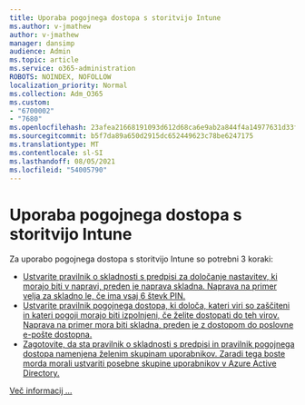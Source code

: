 ```yaml
---
title: Uporaba pogojnega dostopa s storitvijo Intune
ms.author: v-jmathew
author: v-jmathew
manager: dansimp
audience: Admin
ms.topic: article
ms.service: o365-administration
ROBOTS: NOINDEX, NOFOLLOW
localization_priority: Normal
ms.collection: Adm_O365
ms.custom:
- "6700002"
- "7680"
ms.openlocfilehash: 23afea21668191093d612d68ca6e9ab2a844f4a14977631d33f4fd956fc3c4e7
ms.sourcegitcommit: b5f7da89a650d2915dc652449623c78be6247175
ms.translationtype: MT
ms.contentlocale: sl-SI
ms.lasthandoff: 08/05/2021
ms.locfileid: "54005790"
---
```

# <a name="using-conditional-access-with-intune"></a>Uporaba pogojnega dostopa s storitvijo Intune

Za uporabo pogojnega dostopa s storitvijo Intune so potrebni 3 koraki:

- [Ustvarite pravilnik o skladnosti s predpisi za določanje nastavitev, ki morajo biti v napravi, preden je naprava skladna. Naprava na primer velja za skladno le, če ima vsaj 6 števk PIN.](https://docs.microsoft.com/mem/intune/protect/create-compliance-policy)
- [Ustvarite pravilnik pogojnega dostopa, ki določa, kateri viri so zaščiteni in kateri pogoji morajo biti izpolnjeni, če želite dostopati do teh virov. Naprava na primer mora biti skladna, preden je z dostopom do poslovne e-pošte dostopna.](https://docs.microsoft.com/mem/intune/protect/tutorial-protect-email-on-unmanaged-devices#create-conditional-access-policies)
- [Zagotovite, da sta pravilnik o skladnosti s predpisi in pravilnik pogojnega dostopa namenjena želenim skupinam uporabnikov. Zaradi tega boste morda morali ustvariti posebne skupine uporabnikov v Azure Active Directory.](https://docs.microsoft.com/troubleshoot/mem/intune/troubleshoot-conditional-access)

[Več informacij ...](https://docs.microsoft.com/mem/intune/protect/device-compliance-get-started)
